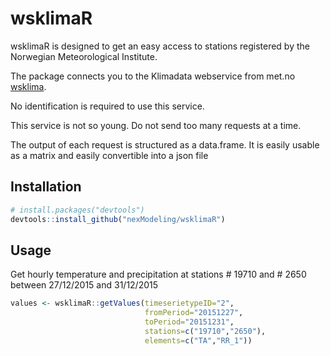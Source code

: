 # wsklimaR

wsklimaR is designed to get an easy access to stations registered by the Norwegian Meteorological Institute.

The package connects you to the Klimadata webservice from met.no [wsklima](http://eklima.met.no/wsKlima/start/start_en.html).

No identification is required to use this service.

This service is not so young. Do not send too many requests at a time.

The output of each request is structured as a data.frame. It is easily usable as a matrix and easily convertible into a json file

## Installation

```R
# install.packages("devtools")
devtools::install_github("nexModeling/wsklimaR")
```

## Usage

Get hourly temperature and precipitation at stations # 19710 and # 2650 between 27/12/2015 and 31/12/2015

```R
values <- wsklimaR::getValues(timeserietypeID="2",
                              fromPeriod="20151227",
                              toPeriod="20151231",
                              stations=c("19710","2650"),
                              elements=c("TA","RR_1"))
```
